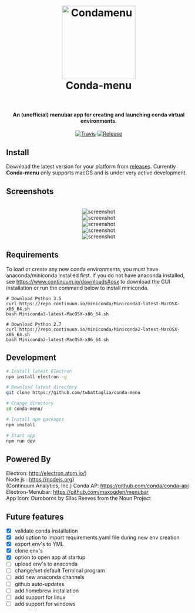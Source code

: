 <h1 align="center">
  <br>
  <img src="build/Conda-menu.png" alt="Condamenu" width="200"></a>
  <br>
    Conda-menu
  <br>
  <br>
</h1>
<h4 align="center">An (unofficial) menubar app for creating and launching conda virtual environments.</h4>
<p align="center">
  <a href="https://travis-ci.org/twbattaglia/conda-menu"><img src="https://travis-ci.org/twbattaglia/conda-menu.svg?branch=master" alt="Travis"></a>
  <a href="https://github.com/twbattaglia/conda-menu/releases"><img src="https://img.shields.io/github/release/twbattaglia/conda-menu.svg" alt="Release"></a>
</p>

## Install
Download the latest version for your platform from [releases](https://github.com/twbattaglia/conda-menu/releases).
Currently **Conda-menu** only supports macOS and is under very active development.


## Screenshots
<div align="center">
  <br>
  <img src="build/screenshots/screenshot-main.png" alt="screenshot" align="center">
  <br>
  <img src="build/screenshots/screenshot-create.png" alt="screenshot" align="center">
  <br>
  <img src="build/screenshots/screenshot-delete.png" alt="screenshot" align="center">
  <br>
  <img src="build/screenshots/screenshot-clone.png" alt="screenshot" align="center">
  <br>
  <img src="build/screenshots/screenshot-drag.gif" alt="screenshot" align="center">
  <br>
</div>

## Requirements
To load or create any new conda environments, you must have anaconda/miniconda installed first. If you do not have anaconda installed, see https://www.continuum.io/downloads#osx to download the GUI installation or run the command below to install miniconda.
```
# Download Python 3.5
curl https://repo.continuum.io/miniconda/Miniconda3-latest-MacOSX-x86_64.sh
bash Miniconda3-latest-MacOSX-x86_64.sh

# Download Python 2.7
curl https://repo.continuum.io/miniconda/Miniconda2-latest-MacOSX-x86_64.sh
bash Miniconda2-latest-MacOSX-x86_64.sh
```

## Development
```bash
# Install latest Electron
npm install electron -g

# Download latest directory
git clone https://github.com/twbattaglia/conda-menu

# Change directory
cd conda-menu/

# Install npm packages
npm install

# Start app
npm run dev
```

## Powered By
Electron: http://electron.atom.io/)  
Node.js : https://nodejs.org)  
(Continuum Analytics, Inc.) Conda AP: https://github.com/conda/conda-api  
Electron-Menubar: https://github.com/maxogden/menubar  
App Icon: Ouroboros by Silas Reeves from the Noun Project  

## Future features
- [x] validate conda installation
- [x] add option to import requirements.yaml file during new env creation  
- [x] export env's to YML
- [x] clone env's
- [x] option to open app at startup
- [ ] upload env's to anaconda
- [ ] change/set default Terminal program
- [ ] add new anaconda channels
- [ ] github auto-updates
- [ ] add homebrew installation
- [ ] add support for linux
- [ ] add support for windows
